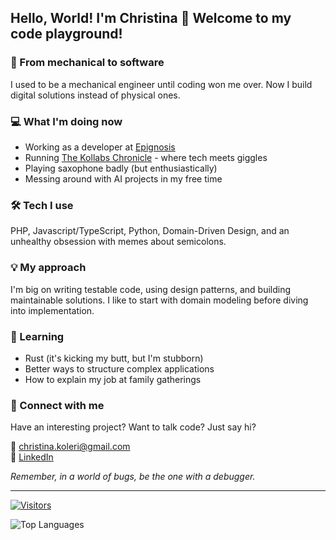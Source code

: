 ## Hello, World! I'm Christina 🖖 Welcome to my code playground!

### 🔧 From mechanical to software
I used to be a mechanical engineer until coding won me over. Now I build digital solutions instead of physical ones.

### 💻 What I'm doing now
- Working as a developer at [Epignosis](https://www.epignosishq.com)
- Running [The Kollabs Chronicle](https://kollabs.dev/) - where tech meets giggles
- Playing saxophone badly (but enthusiastically)
- Messing around with AI projects in my free time

### 🛠️ Tech I use
PHP, Javascript/TypeScript, Python, Domain-Driven Design, and an unhealthy obsession with memes about semicolons.

### 💡 My approach
I'm big on writing testable code, using design patterns, and building maintainable solutions. I like to start with domain modeling before diving into implementation.

### 🌱 Learning
- Rust (it's kicking my butt, but I'm stubborn)
- Better ways to structure complex applications
- How to explain my job at family gatherings

### 🤝 Connect with me
Have an interesting project? Want to talk code? Just say hi?

📧 [christina.koleri@gmail.com](mailto:christina.koleri@gmail.com)  
🔗 [LinkedIn](https://www.linkedin.com/in/christina-koleri-8011671b8/)

*Remember, in a world of bugs, be the one with a debugger.*

---

[![Visitors](https://visitor-badge.laobi.icu/badge?page_id=Chris-Kol.Chris-Kol)](https://github.com/Chris-Kol)

![Top Languages](https://github-readme-stats.vercel.app/api/top-langs/?username=Chris-Kol&layout=compact&theme=radical)
